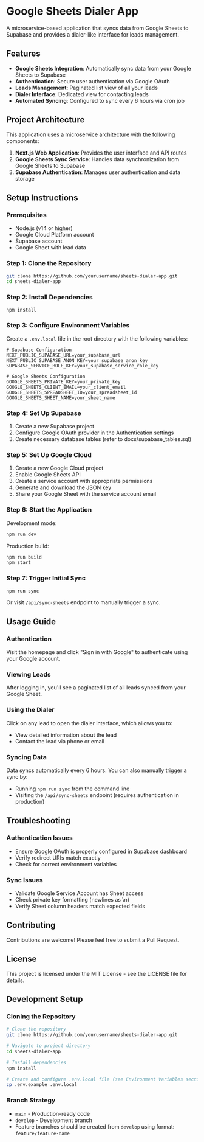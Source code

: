 # Google Sheets Dialer App

A microservice-based application that syncs data from Google Sheets to Supabase and provides a dialer-like interface for leads management.

## Features

- **Google Sheets Integration**: Automatically sync data from your Google Sheets to Supabase
- **Authentication**: Secure user authentication via Google OAuth
- **Leads Management**: Paginated list view of all your leads
- **Dialer Interface**: Dedicated view for contacting leads
- **Automated Syncing**: Configured to sync every 6 hours via cron job

## Project Architecture

This application uses a microservice architecture with the following components:

1. **Next.js Web Application**: Provides the user interface and API routes
2. **Google Sheets Sync Service**: Handles data synchronization from Google Sheets to Supabase
3. **Supabase Authentication**: Manages user authentication and data storage

## Setup Instructions

### Prerequisites

- Node.js (v14 or higher)
- Google Cloud Platform account
- Supabase account
- Google Sheet with lead data

### Step 1: Clone the Repository

```bash
git clone https://github.com/yourusername/sheets-dialer-app.git
cd sheets-dialer-app
```

### Step 2: Install Dependencies

```bash
npm install
```

### Step 3: Configure Environment Variables

Create a `.env.local` file in the root directory with the following variables:

```
# Supabase Configuration
NEXT_PUBLIC_SUPABASE_URL=your_supabase_url
NEXT_PUBLIC_SUPABASE_ANON_KEY=your_supabase_anon_key
SUPABASE_SERVICE_ROLE_KEY=your_supabase_service_role_key

# Google Sheets Configuration
GOOGLE_SHEETS_PRIVATE_KEY=your_private_key
GOOGLE_SHEETS_CLIENT_EMAIL=your_client_email
GOOGLE_SHEETS_SPREADSHEET_ID=your_spreadsheet_id
GOOGLE_SHEETS_SHEET_NAME=your_sheet_name
```

### Step 4: Set Up Supabase

1. Create a new Supabase project
2. Configure Google OAuth provider in the Authentication settings
3. Create necessary database tables (refer to docs/supabase_tables.sql)

### Step 5: Set Up Google Cloud

1. Create a new Google Cloud project
2. Enable Google Sheets API
3. Create a service account with appropriate permissions
4. Generate and download the JSON key
5. Share your Google Sheet with the service account email

### Step 6: Start the Application

Development mode:
```bash
npm run dev
```

Production build:
```bash
npm run build
npm start
```

### Step 7: Trigger Initial Sync

```bash
npm run sync
```

Or visit `/api/sync-sheets` endpoint to manually trigger a sync.

## Usage Guide

### Authentication

Visit the homepage and click "Sign in with Google" to authenticate using your Google account.

### Viewing Leads

After logging in, you'll see a paginated list of all leads synced from your Google Sheet.

### Using the Dialer

Click on any lead to open the dialer interface, which allows you to:
- View detailed information about the lead
- Contact the lead via phone or email

### Syncing Data

Data syncs automatically every 6 hours. You can also manually trigger a sync by:
- Running `npm run sync` from the command line
- Visiting the `/api/sync-sheets` endpoint (requires authentication in production)

## Troubleshooting

### Authentication Issues

- Ensure Google OAuth is properly configured in Supabase dashboard
- Verify redirect URIs match exactly
- Check for correct environment variables

### Sync Issues

- Validate Google Service Account has Sheet access
- Check private key formatting (newlines as \n)
- Verify Sheet column headers match expected fields

## Contributing

Contributions are welcome! Please feel free to submit a Pull Request.

## License

This project is licensed under the MIT License - see the LICENSE file for details.

## Development Setup

### Cloning the Repository

```bash
# Clone the repository
git clone https://github.com/yourusername/sheets-dialer-app.git

# Navigate to project directory
cd sheets-dialer-app

# Install dependencies
npm install

# Create and configure .env.local file (see Environment Variables section)
cp .env.example .env.local
```

### Branch Strategy

- `main` - Production-ready code
- `develop` - Development branch
- Feature branches should be created from `develop` using format: `feature/feature-name` 
